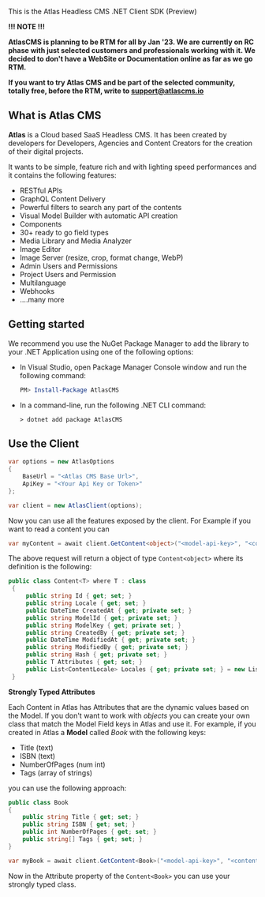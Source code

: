 
This is the Atlas Headless CMS .NET Client SDK (Preview)

**!!! NOTE !!!**

**AtlasCMS is planning to be RTM for all by Jan '23.
We are currently on RC phase with just selected customers and professionals working with it.
We decided to don't have a WebSite or Documentation online as far as we go RTM.**

**If you want to try Atlas CMS and be part of the selected community, totally free, before the RTM, write to support@atlascms.io**

## What is Atlas CMS
**Atlas** is a Cloud based SaaS Headless CMS. It has been created by developers for Developers, Agencies and Content Creators  for the creation of their digital projects.

It wants to be simple, feature rich and with lighting speed performances and it contains the following features:

- RESTful APIs  
- GraphQL Content Delivery
- Powerful filters to search any part of the contents
- Visual Model Builder with automatic API creation
- Components
- 30+ ready to go field types
- Media Library and Media Analyzer
- Image Editor
- Image Server (resize, crop, format change, WebP)
- Admin Users and Permissions
- Project Users and Permission
- Multilanguage
- Webhooks
- ....many more



## Getting started

We recommend you use the NuGet Package Manager to add the library to your .NET Application using one of the following options:

- In Visual Studio, open Package Manager Console window and run the following command:

  ```powershell
  PM> Install-Package AtlasCMS
  ```

- In a command-line, run the following .NET CLI command:

  ```console
  > dotnet add package AtlasCMS
## Use the Client

```csharp
var options = new AtlasOptions 
{
    BaseUrl = "<Atlas CMS Base Url>",
	ApiKey = "<Your Api Key or Token>"
};

var client = new AtlasClient(options);
```
Now you can use all the features exposed by the client. For Example if you want to read a content you can

```csharp
var myContent = await client.GetContent<object>("<model-api-key>", "<content-id>");
```
The above request will return a object of type `Content<object>` where its definition is the following:

```csharp
public class Content<T> where T : class
 {
     public string Id { get; set; }
     public string Locale { get; set; }
     public DateTime CreatedAt { get; private set; }
     public string ModelId { get; private set; }
     public string ModelKey { get; private set; }
     public string CreatedBy { get; private set; }
     public DateTime ModifiedAt { get; private set; }
     public string ModifiedBy { get; private set; }
     public string Hash { get; private set; }
     public T Attributes { get; set; }
     public List<ContentLocale> Locales { get; private set; } = new List<ContentLocale>();
 }
```
**Strongly Typed Attributes**

Each Content in Atlas has Attributes that are the dynamic values based on the Model.
If you don't want to work with *objects* you can create your own class that match the Model Field keys in Atlas and use it.
For example, if you created in Atlas a **Model** called *Book* with the following keys:

 - Title (text)
 - ISBN (text)
 - NumberOfPages (num int)
 - Tags (array of strings)

you can use the following approach:

```csharp
public class Book
{
	public string Title { get; set; }
	public string ISBN { get; set; }
	public int NumberOfPages { get; set; }
	public string[] Tags { get; set; }
}

var myBook = await client.GetContent<Book>("<model-api-key>", "<content-id>");
```
Now in the Attribute property of the `Content<Book>` you can use your strongly typed class.
